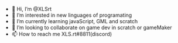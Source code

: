 - 👋 Hi, I’m @XLSrt
- 👀 I’m interested in new linguages of programating
- 🌱 I’m currently learning javaScript, GML and scratch
- 💞️ I’m looking to collaborate on game dev in scratch or gameMaker
- 📫 How to reach me XLS.rt#8811(discord)

<!---
XLSrt/XLSrt is a ✨ special ✨ repository because its `README.md` (this file) appears on your GitHub profile.
You can click the Preview link to take a look at your changes.
--->

